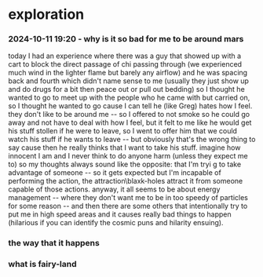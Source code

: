 # exploration

### 2024-10-11 19:20 - why is it so bad for me to be around mars

today I had an experience where there was a guy that showed up with a cart to block the direct passage of chi passing through (we experienced much wind in the lighter flame but barely any airflow) and he was spacing back and fourth which didn't name sense to me (usually they just show up and do drugs for a bit then peace out or pull out bedding) so I thought he wanted to go to meet up with the people who he came with but carried on, so I thought he wanted to go cause I can tell he (like Greg) hates how I feel. they don't like to be around me -- so I offered to not smoke so he could go away and not have to deal with how I feel, but it felt to me like he would get his stuff stollen if he were to leave, so I went to offer him that we could watch his stuff if he wants to leave -- but obviously that's the wrong thing to say cause then he really thinks that I want to take his stuff.
imagine how innocent I am and I never think to do anyone harm (unless they expect me to) so my thoughts always sound like the opposite: that I'm tryi g to take advantage of someone -- so it gets expected but I'm incapable of performing the action, the attraction\blaxk-holes attract it from someone capable of those actions.
anyway, it all seems to be about energy management -- where they don't want me to be in too speedy of particles for some reason -- and then there are some others that intentionally try to put me in high speed areas and it causes really bad things to happen (hilarious if you can identify the cosmic puns and hilarity ensuing).

### the way that it happens
### what is fairy-land